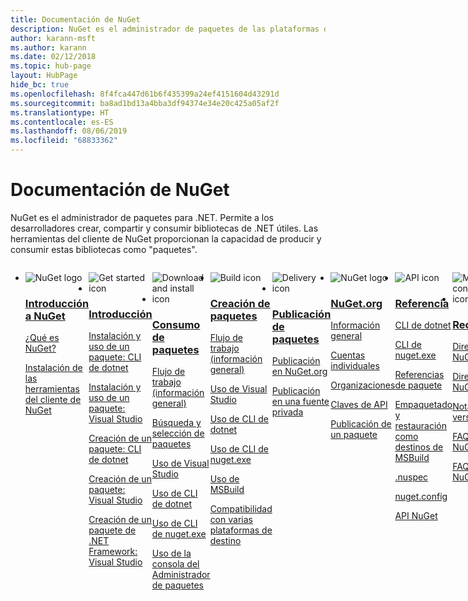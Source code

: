 ```yaml
---
title: Documentación de NuGet
description: NuGet es el administrador de paquetes de las plataformas de desarrollo de Microsoft (.NET incluido). Las herramientas del cliente de NuGet proporcionan la capacidad de crear y consumir paquetes.
author: karann-msft
ms.author: karann
ms.date: 02/12/2018
ms.topic: hub-page
layout: HubPage
hide_bc: true
ms.openlocfilehash: 8f4fca447d61b6f435399a24ef4151604d43291d
ms.sourcegitcommit: ba8ad1bd13a4bba3df94374e34e20c425a05af2f
ms.translationtype: HT
ms.contentlocale: es-ES
ms.lasthandoff: 08/06/2019
ms.locfileid: "68833362"
---
```

<div id="main" class="v2">
    <div class="container">
        <h1>Documentación de NuGet</h1>
        <p>NuGet es el administrador de paquetes para .NET. Permite a los desarrolladores crear, compartir y consumir bibliotecas de .NET útiles. Las herramientas del cliente de NuGet proporcionan la capacidad de producir y consumir estas bibliotecas como "paquetes".</p> 

<ul id="index1" class="cardsF panelContent singlePanelContent cols cols4" style="float: left; display: flex!important;">
    <li>
        <div class="cardSize">
            <div class="cardPadding">
                <div class="card">
                    <div class="cardImageOuter">
                        <div class="cardImage">
                            <img src="https://docs.microsoft.com/media/logos/logo_nuget.svg" alt="NuGet logo" />
                        </div>
                    </div>
                    <div class="cardText">
                        <h3><a href="what-is-nuget.md">Introducción a NuGet</a></h3>
                        <p>
                            <a href="what-is-nuget.md">¿Qué es NuGet?</a>
                        </p>
                        <p>
                            <a href="install-nuget-client-tools.md">Instalación de las herramientas del cliente de NuGet</a>
                        </p>
                    </div>
                </div>
            </div>
        </div>
    </li>
    <li>
        <div class="cardSize">
            <div class="cardPadding">
                <div class="card">
                    <div class="cardImageOuter">
                        <div class="cardImage">
                            <img src="https://docs.microsoft.com/media/common/i_get-started.svg" alt="Get started icon" />
                        </div>
                    </div>
                    <div class="cardText">
                        <h3><a href="install-nuget-client-tools.md">Introducción</a></h3>
                        <p>
                            <a href="quickstart/install-and-use-a-package-using-the-dotnet-cli.md">Instalación y uso de un paquete: CLI de dotnet</a>
                        </p>
                        <p>
                            <a href="quickstart/install-and-use-a-package-in-visual-studio.md">Instalación y uso de un paquete: Visual Studio</a>
                        </p>
                        <p>
                            <a href="quickstart/create-and-publish-a-package-using-the-dotnet-cli.md">Creación de un paquete: CLI de dotnet</a>
                        </p>
                        <p>
                            <a href="quickstart/create-and-publish-a-package-using-visual-studio.md">Creación de un paquete: Visual Studio</a>
                        </p>
                        <p>
                            <a href="quickstart/create-and-publish-a-package-using-visual-studio-net-framework.md">Creación de un paquete de .NET Framework: Visual Studio</a>
                        </p>
                    </div>
                </div>
            </div>
        </div>
    </li>
    <li>
        <div class="cardSize">
            <div class="cardPadding">
                <div class="card">
                    <div class="cardImageOuter">
                        <div class="cardImage">
                            <img src="https://docs.microsoft.com//media/common/i_download-install.svg" alt="Download and install icon" />
                        </div>
                    </div>
                    <div class="cardText">
                        <h3><a href="consume-packages/overview-and-workflow.md">Consumo de paquetes</a></h3>
                        <p>
                            <a href="consume-packages/overview-and-workflow.md">Flujo de trabajo (información general)</a>
                        </p>
                        <p>
                            <a href="consume-packages/finding-and-choosing-packages.md">Búsqueda y selección de paquetes</a>
                        </p>
                        <p>
                            <a href="consume-packages/install-use-packages-visual-studio.md">Uso de Visual Studio</a>
                        </p>
                        <p>
                            <a href="consume-packages/install-use-packages-dotnet-cli.md">Uso de CLI de dotnet</a>
                        </p>
                        <p>
                            <a href="consume-packages/install-use-packages-nuget-cli.md">Uso de CLI de nuget.exe</a>
                        </p>
                        <p>
                            <a href="consume-packages/install-use-packages-powershell.md">Uso de la consola del Administrador de paquetes</a>
                        </p>
                    </div>
                </div>
            </div>
        </div>
    </li>
    <li>
        <div class="cardSize">
            <div class="cardPadding">
                <div class="card">
                    <div class="cardImageOuter">
                        <div class="cardImage">
                            <img src="https://docs.microsoft.com/media/common/i_build.svg" alt="Build icon" />
                        </div>
                    </div>
                    <div class="cardText">
                        <h3><a href="create-packages/overview-and-workflow.md">Creación de paquetes</a></h3>
                        <p>
                            <a href="create-packages/overview-and-workflow.md">Flujo de trabajo (información general)</a>
                        </p>
                        <p>
                            <a href="quickstart/create-and-publish-a-package-using-visual-studio.md">Uso de Visual Studio</a>
                        </p>
                        <p>
                            <a href="create-packages/creating-a-package-dotnet-cli.md">Uso de CLI de dotnet</a>
                        </p>
                        <p>
                            <a href="create-packages/creating-a-package.md">Uso de CLI de nuget.exe</a>
                        </p>
                        <p>
                            <a href="create-packages/creating-a-package.md">Uso de MSBuild</a>
                        </p>
                        <p>
                            <a href="create-packages/multiple-target-frameworks-project-file.md">Compatibilidad con varias plataformas de destino</a>
                        </p>
                    </div>
                </div>
            </div>
        </div>
    </li>
        <li>
        <div class="cardSize">
            <div class="cardPadding">
                <div class="card">
                    <div class="cardImageOuter">
                        <div class="cardImage">
                            <img src="https://docs.microsoft.com/media/common/i_delivery.svg" alt="Delivery icon" />
                        </div>
                    </div>
                    <div class="cardText">
                        <h3><a href="nuget-org/publish-a-package.md">Publicación de paquetes</a></h3>
                        <p>
                            <a href="nuget-org/publish-a-package.md">Publicación en NuGet.org</a>
                        </p>
                        <p>
                            <a href="hosting-packages/overview.md">Publicación en una fuente privada</a>
                        </p>
                    </div>
                </div>
            </div>
        </div>
    </li>
    <li>
        <div class="cardSize">
            <div class="cardPadding">
                <div class="card">
                    <div class="cardImageOuter">
                        <div class="cardImage">
                            <img src="https://docs.microsoft.com/media/logos/logo_nuget.svg" alt="NuGet logo" />
                        </div>
                    </div>
                    <div class="cardText">
                        <h3><a href="nuget-org/overview-nuget-org.md">NuGet.org</a></h3>
                        <p>
                            <a href="nuget-org/overview-nuget-org.md">Información general</a>
                        </p>
                        <p>
                            <a href="nuget-org/individual-accounts.md">Cuentas individuales</a>
                        </p>
                        <p>
                            <a href="nuget-org/organizations-on-nuget-org.md">Organizaciones</a>
                        </p>
                        <p>
                            <a href="nuget-org/scoped-api-keys.md">Claves de API</a>
                        </p>
                        <p>
                            <a href="nuget-org/publish-a-package.md">Publicación de un paquete</a>
                        </p>
                    </div>
                </div>
            </div>
        </div>
    </li>
        <li>
        <div class="cardSize">
            <div class="cardPadding">
                <div class="card">
                    <div class="cardImageOuter">
                        <div class="cardImage">
                            <img src="https://docs.microsoft.com/media/common/i_reference.svg" alt="API icon" />
                        </div>
                    </div>
                    <div class="cardText">
                        <h3><a href="reference/nuspec.md">Referencia</a></h3>
                        <p>
                            <a href="reference/dotnet-commands.md">CLI de dotnet</a>
                        </p>
                        <p>
                            <a href="reference/nuget-exe-cli-reference.md">CLI de nuget.exe</a>
                        <p>
                            <a href="consume-packages/package-references-in-project-files.md">Referencias de paquete</a>
                        </p>
                        <p>
                            <a href="reference/msbuild-targets.md">Empaquetado y restauración como destinos de MSBuild</a>
                        </p>
                        <p>
                            <a href="reference/nuspec.md">.nuspec</a>
                        </p>
                        <p>
                            <a href="reference/nuget-config-file.md">nuget.config</a>
                        </p>
                        <p>
                            <a href="api/overview.md">API NuGet</a>
                        </p>
                    </div>
                </div>
            </div>
        </div>
    </li>
    <li>
        <div class="cardSize">
            <div class="cardPadding">
                <div class="card">
                    <div class="cardImageOuter">
                        <div class="cardImage">
                            <img src="https://docs.microsoft.com//media/common/i_multi-connect.svg" alt="Multi-connect icon" />
                        </div>
                    </div>
                    <div class="cardText">
                        <h3><a href="policies/governance.md">Recursos</a></h3>
                        <p>
                            <a href="policies/governance.md">Directivas: NuGet</a>
                        </p>
                        <p>
                            <a href="nuget-org/policies/data-requests.md">Directivas: NuGet.org</a>
                        </p>
                        <p>
                            <a href="release-notes/known-issues.md">Notas de la versión</a>
                        </p>
                        <p>
                            <a href="faqs/nuget-faq.md">FAQ: NuGet</a>
                        </p>
                        <p>
                            <a href="nuget-org/nuget-org-faq.md">FAQ: NuGet.org</a>
                        </p>
                    </div>
                </div>
            </div>
        </div>
    </li>
</ul>
    </div>
</div>

